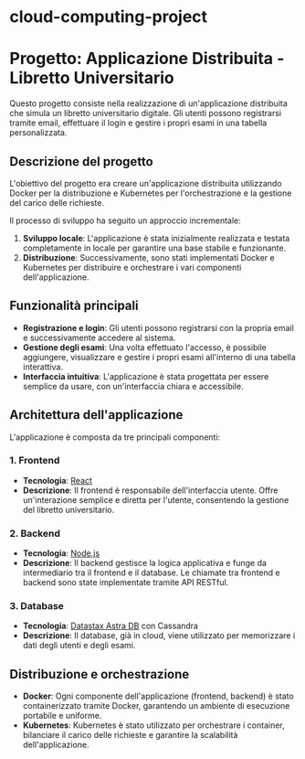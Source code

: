 # cloud-computing-project

# Progetto: Applicazione Distribuita - Libretto Universitario

Questo progetto consiste nella realizzazione di un'applicazione distribuita che simula un libretto universitario digitale. Gli utenti possono registrarsi tramite email, effettuare il login e gestire i propri esami in una tabella personalizzata. 

## Descrizione del progetto

L'obiettivo del progetto era creare un'applicazione distribuita utilizzando Docker per la distribuzione e Kubernetes per l'orchestrazione e la gestione del carico delle richieste. 

Il processo di sviluppo ha seguito un approccio incrementale:
1. **Sviluppo locale**: L'applicazione è stata inizialmente realizzata e testata completamente in locale per garantire una base stabile e funzionante.
2. **Distribuzione**: Successivamente, sono stati implementati Docker e Kubernetes per distribuire e orchestrare i vari componenti dell'applicazione.

## Funzionalità principali

- **Registrazione e login**: Gli utenti possono registrarsi con la propria email e successivamente accedere al sistema.
- **Gestione degli esami**: Una volta effettuato l'accesso, è possibile aggiungere, visualizzare e gestire i propri esami all'interno di una tabella interattiva.
- **Interfaccia intuitiva**: L'applicazione è stata progettata per essere semplice da usare, con un'interfaccia chiara e accessibile.

## Architettura dell'applicazione

L'applicazione è composta da tre principali componenti:

### 1. **Frontend**
- **Tecnologia**: [React](https://reactjs.org/)
- **Descrizione**: Il frontend è responsabile dell'interfaccia utente. Offre un'interazione semplice e diretta per l'utente, consentendo la gestione del libretto universitario.

### 2. **Backend**
- **Tecnologia**: [Node.js](https://nodejs.org/)
- **Descrizione**: Il backend gestisce la logica applicativa e funge da intermediario tra il frontend e il database. Le chiamate tra frontend e backend sono state implementate tramite API RESTful.

### 3. **Database**
- **Tecnologia**: [Datastax Astra DB](https://www.datastax.com/astra) con Cassandra
- **Descrizione**: Il database, già in cloud, viene utilizzato per memorizzare i dati degli utenti e degli esami.

## Distribuzione e orchestrazione

- **Docker**: Ogni componente dell'applicazione (frontend, backend) è stato containerizzato tramite Docker, garantendo un ambiente di esecuzione portabile e uniforme.
- **Kubernetes**: Kubernetes è stato utilizzato per orchestrare i container, bilanciare il carico delle richieste e garantire la scalabilità dell'applicazione.




